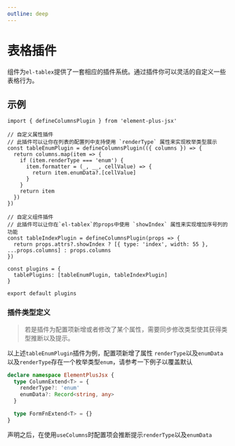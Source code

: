 ```yaml
---
outline: deep
---
```


# 表格插件

组件为`el-tablex`提供了一套相应的插件系统。通过插件你可以灵活的自定义一些表格行为。

## 示例

```tsx
import { defineColumnsPlugin } from 'element-plus-jsx'

// 自定义属性插件
// 此插件可以让你在列表的配置列中支持使用 `renderType` 属性来实现枚举类型展示
const tableEnumPlugin = defineColumnsPlugin(({ columns }) => {
  return columns.map(item => {
    if (item.renderType === 'enum') {
      item.formatter = (_, __, cellValue) => {
        return item.enumData?.[cellValue]
      }
    }
    return item
  })
})

// 自定义组件插件
// 此插件可以让你在`el-tablex`的props中使用 `showIndex` 属性来实现增加序号列的功能
const tableIndexPlugin = defineColumnsPlugin(props => {
  return props.attrs?.showIndex ? [{ type: 'index', width: 55 }, ...props.columns] : props.columns
})

const plugins = {
  tablePlugins: [tableEnumPlugin, tableIndexPlugin]
}

export default plugins
```

### 插件类型定义

> 若是插件为配置项新增或者修改了某个属性，需要同步修改类型使其获得类型推断以及提示。

以上述`tableEnumPlugin`插件为例，配置项新增了属性 `renderType`以及`enumData`以及`renderType`存在一个枚举类型`enum`，请参考一下例子以覆盖默认

```typescript
declare namespace ElementPlusJsx {
  type ColumnExtend<T> = {
    renderType?: 'enum'
    enumData?: Record<string, any>
  }

  type FormFnExtend<T> = {}
}
```

声明之后，在使用`useColumns`时配置项会推断提示`renderType`以及`enumData`
